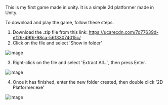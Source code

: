 This is my first game made in unity. It is a simple 2d platformer made in Unity.

To download and play the game, follow these steps:

1. Download the .zip file from this link: https://ucarecdn.com/7d77639d-ef26-49f6-98ca-56f33074015c/
2. Click on the file and select 'Show in folder'

![image](https://user-images.githubusercontent.com/94232976/141649087-40706cb2-8cf4-49a3-82bf-37a17b94bbbb.png)

3. Right-click on the file and select 'Extract All...', then press Enter.

![image](https://user-images.githubusercontent.com/94232976/141649153-f061a18f-c1a6-49b2-817c-ccb7a6c0c57d.png)

4. Once it has finished, enter the new folder created, then double click '2D Platformer.exe'

![image](https://user-images.githubusercontent.com/94232976/141649200-cd972b2f-85e8-43fb-a823-aecea2f52350.png)
